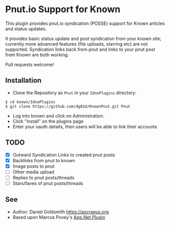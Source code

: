 Pnut.io Support for Known
==========================

This plugin provides pnut.io syndication (POSSE) support for Known articles and status updates.

It provides basic status update and post syndication from your known site; currently more advanced features (file uploads, starring etc) are not supported. Syndication links back from pnut and links to your pnut post from Known are both working.

Pull requests welcome!

Installation
------------

* Clone the Repository as `Pnut` in your `IdnoPlugins` directory:
```
$ cd known/IdnoPlugins
$ git clone https://github.com/dg01d/KnownPnut.git Pnut
```
* Log into known and click on Administration.
* Click "install" on the plugins page
* Enter your oauth details, then users will be able to link their accounts

TODO
----

* [x] Outward Syndication Links to created pnut posts
* [x] Backlinks from pnut to known
* [X] Image posts to pnut 
* [ ] Other media upload
* [ ] Replies to pnut posts/threads
* [ ] Stars/faves of pnut posts/threads

See
---
 * Author: Daniel Goldsmith <https://ascraeus.org>
 * Based upon Marcus Povey's [App.Net Plugin](https://github.com/mapkyca/KnownAppNet)
